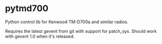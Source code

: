 pytmd700
========

Python control lib for Kenwood TM-D700a and similar radios.

Requires the latest gevent from git with support for patch_sys. Should work
with gevent 1.0 when it's released.

